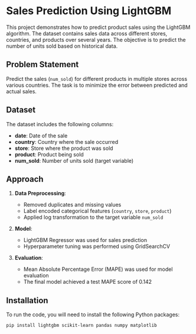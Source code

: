 # Sales Prediction Using LightGBM

This project demonstrates how to predict product sales using the LightGBM algorithm. The dataset contains sales data across different stores, countries, and products over several years. The objective is to predict the number of units sold based on historical data.

## Problem Statement
Predict the sales (`num_sold`) for different products in multiple stores across various countries. The task is to minimize the error between predicted and actual sales.

## Dataset
The dataset includes the following columns:
- **date**: Date of the sale
- **country**: Country where the sale occurred
- **store**: Store where the product was sold
- **product**: Product being sold
- **num_sold**: Number of units sold (target variable)

## Approach
1. **Data Preprocessing**:
   - Removed duplicates and missing values
   - Label encoded categorical features (`country`, `store`, `product`)
   - Applied log transformation to the target variable `num_sold`

2. **Model**:
   - LightGBM Regressor was used for sales prediction
   - Hyperparameter tuning was performed using GridSearchCV

3. **Evaluation**:
   - Mean Absolute Percentage Error (MAPE) was used for model evaluation
   - The final model achieved a test MAPE score of 0.142

## Installation
To run the code, you will need to install the following Python packages:

```bash
pip install lightgbm scikit-learn pandas numpy matplotlib
